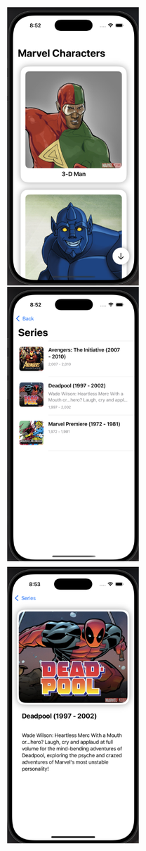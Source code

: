 
<div align="center">
  <img src="Images/InicioMarvel.png" width="300"/>
  <img src="Images/SeriesListMarvel.png" width="300"/>
</div>

<div align="center" style="margin-top: 10px;">
  <img src="Images/SerieDetailMarvel.png" width="300"/>
</div>

